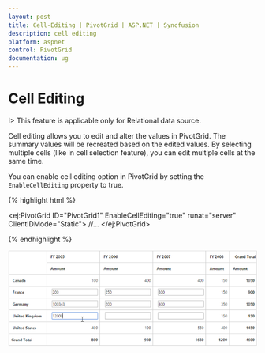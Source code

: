 ```yaml
---
layout: post
title: Cell-Editing | PivotGrid | ASP.NET | Syncfusion 
description: cell editing
platform: aspnet
control: PivotGrid
documentation: ug
---
```


# Cell Editing

I> This feature is applicable only for Relational data source.

Cell editing allows you to edit and alter the values in PivotGrid. The summary values will be recreated based on the edited values. By selecting multiple cells (like in cell selection feature), you can edit multiple cells at the same time.
  
You can enable cell editing option in PivotGrid by setting the `EnableCellEditing` property to true.

{% highlight html %}

<ej:PivotGrid ID="PivotGrid1" EnableCellEditing="true" runat="server" ClientIDMode="Static">
    //...
</ej:PivotGrid>

{% endhighlight %}

![](Cell-Editing_images/celleditingclient.png)


